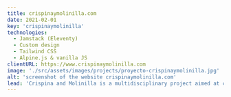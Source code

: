 ```yaml
---
title: crispinaymolinilla.com
date: 2021-02-01
key: 'crispinaymolinilla'
technologies:
  - Jamstack (Eleventy)
  - Custom design
  - Tailwind CSS
  - Alpine.js & vanilla JS
clientURL: https://www.crispinaymolinilla.com
image: './src/assets/images/projects/proyecto-crispinaymolinilla.jpg'
alt: 'screenshot of the website crispinaymolinilla.com'
lead: 'Crispina and Molinilla is a multidisciplinary project aimed at children. Entertain, amuse and educate is their philosophy. With their website I tried to represent all the vitality and dynamism of the project, creating an image that would be attractive both for children and for people interested in finding out about hiring them.'
---
```

